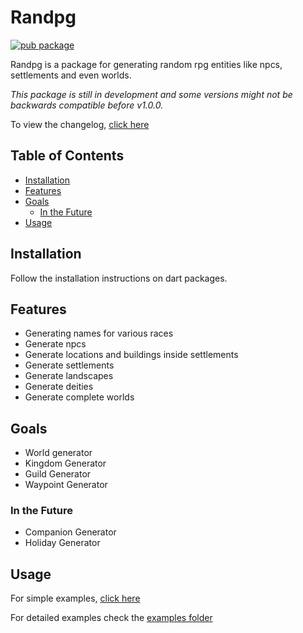 # Randpg <!-- omit in toc -->

[![pub package](https://img.shields.io/pub/v/randpg.svg)](https://pub.dev/packages/randpg)

Randpg is a package for generating random rpg entities like npcs, settlements and even worlds.

*This package is still in development and some versions might not be backwards compatible before v1.0.0.*

To view the changelog, [click here](./CHANGELOG.md)

## Table of Contents <!-- omit in toc -->

- [Installation](#installation)
- [Features](#features)
- [Goals](#goals)
  - [In the Future](#in-the-future)
- [Usage](#usage)

## Installation

Follow the installation instructions on dart packages.

## Features

* Generating names for various races
* Generate npcs
* Generate locations and buildings inside settlements
* Generate settlements
* Generate landscapes
* Generate deities
* Generate complete worlds

## Goals

- World generator
- Kingdom Generator
- Guild Generator
- Waypoint Generator
  
### In the Future

- Companion Generator
- Holiday Generator

## Usage

For simple examples, [click here](./example/example.md)

For detailed examples check the [examples folder](./example/)

